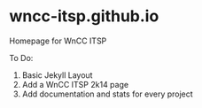 wncc-itsp.github.io
===================

Homepage for WnCC ITSP

To Do:

1. Basic Jekyll Layout
2. Add a WnCC ITSP 2k14 page
3. Add documentation and stats for every project
